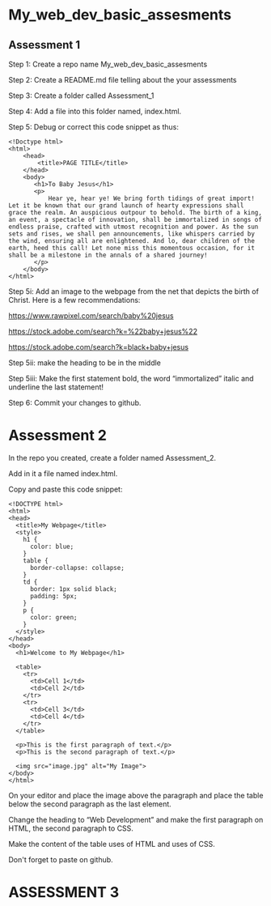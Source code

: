 # My_web_dev_basic_assesments

## Assessment 1

Step 1: Create a repo name My_web_dev_basic_assesments

Step 2: Create a README.md file telling about the your assessments

Step 3: Create a folder called Assessment_1

Step 4: Add a file into this folder named, index.html.

Step 5: Debug or correct this code snippet as thus:

```
<!Doctype html>
<html>
    <head>
        <title>PAGE TITLE</title>
    </head>
    <body>
       <h1>To Baby Jesus</h1>
       <p>
           Hear ye, hear ye! We bring forth tidings of great import! Let it be known that our grand launch of hearty expressions shall grace the realm. An auspicious outpour to behold. The birth of a king, an event, a spectacle of innovation, shall be immortalized in songs of endless praise, crafted with utmost recognition and power. As the sun sets and rises, we shall pen announcements, like whispers carried by the wind, ensuring all are enlightened. And lo, dear children of the earth, heed this call! Let none miss this momentous occasion, for it shall be a milestone in the annals of a shared journey!
       </p>
    </body>
</html>
```
 
Step 5i: Add an image to the webpage from the net that depicts the birth of Christ. Here is a few recommendations:

https://www.rawpixel.com/search/baby%20jesus

https://stock.adobe.com/search?k=%22baby+jesus%22

https://stock.adobe.com/search?k=black+baby+jesus

Step 5ii: make the heading to be in the middle

Step 5iii: Make the first statement bold, the word “immortalized” italic and underline the last statement! 

Step 6: Commit your changes to github.

# Assessment 2
In the repo you created, create a folder named Assessment_2.

Add in it a file named index.html. 

Copy and paste this code snippet:

```
<!DOCTYPE html>
<html>
<head>
  <title>My Webpage</title>
  <style>
    h1 {
      color: blue;
    }
    table {
      border-collapse: collapse;
    }
    td {
      border: 1px solid black;
      padding: 5px;
    }
    p {
      color: green;
    }
  </style>
</head>
<body>
  <h1>Welcome to My Webpage</h1>
  
  <table>
    <tr>
      <td>Cell 1</td>
      <td>Cell 2</td>
    </tr>
    <tr>
      <td>Cell 3</td>
      <td>Cell 4</td>
    </tr>
  </table>
  
  <p>This is the first paragraph of text.</p>
  <p>This is the second paragraph of text.</p>
  
  <img src="image.jpg" alt="My Image">
</body>
</html>
```

On your editor and place the image above the paragraph and place the table below the second paragraph as the last element.

Change the heading to “Web Development” and make the first paragraph on HTML, the second paragraph to CSS. 

Make the content of the table uses of HTML and uses of CSS.

Don't forget to paste on github.

# ASSESSMENT 3


